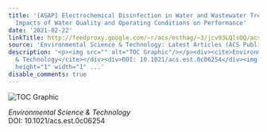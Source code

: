 ```yaml
---
title: '[ASAP] Electrochemical Disinfection in Water and Wastewater Treatment: Identifying
  Impacts of Water Quality and Operating Conditions on Performance'
date: '2021-02-22'
linkTitle: http://feedproxy.google.com/~r/acs/esthag/~3/jcv93LQlsOQ/acs.est.0c06254
source: 'Environmental Science & Technology: Latest Articles (ACS Publications)'
description: '<p><img src="" alt="TOC Graphic"/></p><div><cite>Environmental Science
  & Technology</cite></div><div>DOI: 10.1021/acs.est.0c06254</div><img src="http://feeds.feedburner.com/~r/acs/esthag/~4/jcv93LQlsOQ"
  height="1" width="1" ...'
disable_comments: true
---
```

<p><img src="" alt="TOC Graphic"/></p><div><cite>Environmental Science & Technology</cite></div><div>DOI: 10.1021/acs.est.0c06254</div><img src="http://feeds.feedburner.com/~r/acs/esthag/~4/jcv93LQlsOQ" height="1" width="1" ...